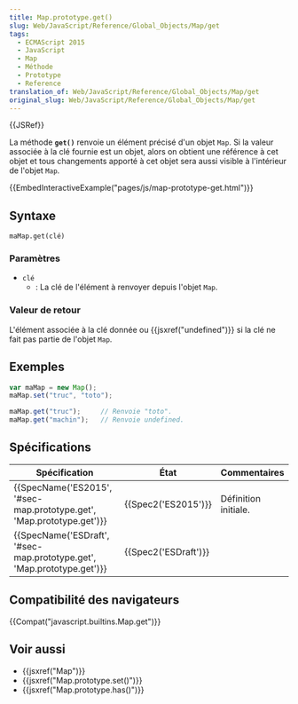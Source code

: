 ```yaml
---
title: Map.prototype.get()
slug: Web/JavaScript/Reference/Global_Objects/Map/get
tags:
  - ECMAScript 2015
  - JavaScript
  - Map
  - Méthode
  - Prototype
  - Reference
translation_of: Web/JavaScript/Reference/Global_Objects/Map/get
original_slug: Web/JavaScript/Reference/Global_Objects/Map/get
---
```

{{JSRef}}

La méthode **`get()`** renvoie un élément précisé d'un objet `Map`. Si la valeur associée à la clé fournie est un objet, alors on obtient une référence à cet objet et tous changements apporté à cet objet sera aussi visible à l'intérieur de l'objet `Map`.

{{EmbedInteractiveExample("pages/js/map-prototype-get.html")}}

## Syntaxe

    maMap.get(clé)

### Paramètres

- `clé`
  - : La clé de l'élément à renvoyer depuis l'objet `Map`.

### Valeur de retour

L'élément associée à la clé donnée ou {{jsxref("undefined")}} si la clé ne fait pas partie de l'objet `Map`.

## Exemples

```js
var maMap = new Map();
maMap.set("truc", "toto");

maMap.get("truc");     // Renvoie "toto".
maMap.get("machin");   // Renvoie undefined.
```

## Spécifications

| Spécification                                                                                | État                         | Commentaires         |
| -------------------------------------------------------------------------------------------- | ---------------------------- | -------------------- |
| {{SpecName('ES2015', '#sec-map.prototype.get', 'Map.prototype.get')}} | {{Spec2('ES2015')}}     | Définition initiale. |
| {{SpecName('ESDraft', '#sec-map.prototype.get', 'Map.prototype.get')}} | {{Spec2('ESDraft')}} |                      |

## Compatibilité des navigateurs

{{Compat("javascript.builtins.Map.get")}}

## Voir aussi

- {{jsxref("Map")}}
- {{jsxref("Map.prototype.set()")}}
- {{jsxref("Map.prototype.has()")}}
